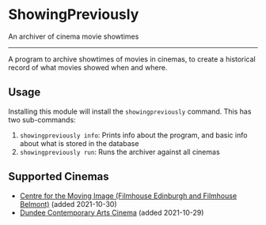 # ShowingPreviously
An archiver of cinema movie showtimes

---

A program to archive showtimes of movies in cinemas, to create a historical record of what movies showed when and where.

## Usage
Installing this module will install the `showingpreviously` command. This has two sub-commands:
1. `showingpreviously info`: Prints info about the program, and basic info about what is stored in the database
2. `showingpreviously run`: Runs the archiver against all cinemas

## Supported Cinemas
- [Centre for the Moving Image (Filmhouse Edinburgh and Filmhouse Belmont)](https://www.cmi-scotland.co.uk/) (added 2021-10-30)
- [Dundee Contemporary Arts Cinema](https://www.dca.org.uk/whats-on/films) (added 2021-10-29)

